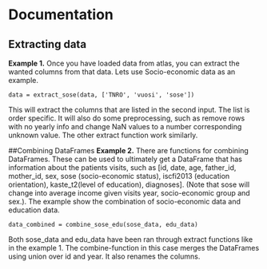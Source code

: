# Documentation

## Extracting data
**Example 1.** Once you have loaded data from atlas, you can extract the wanted columns from that data. Lets use Socio-economic data as an example.
```
data = extract_sose(data, ['TNRO', 'vuosi', 'sose'])
```
This will extract the columns that are listed in the second input. The list is order specific. It will also do some preprocessing, such as remove rows with no yearly info and change NaN values to a number corresponding unknown value. The other extract function work similarly. 

##Combining DataFrames
**Example 2.** There are functions for combining DataFrames. These can be used to ultimately get a DataFrame that has information about the patients visits, such as [id, date, age, father_id, mother_id, sex, sose (socio-economic status), iscfi2013 (education orientation), kaste_t2(level of education), diagnoses]. (Note that sose will change into average income given visits year, socio-economic group and sex.). The example show the combination of socio-economic data and education data. 
```
data_combined = combine_sose_edu(sose_data, edu_data)
```
Both sose_data and edu_data have been ran through extract functions like in the example 1. The combine-function in this case merges the DataFrames using union over id and year. It also renames the columns.
